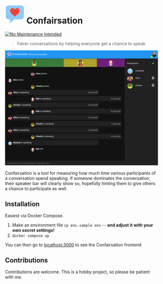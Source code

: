 # ![Confairsation logo](frontend/src/assets/logo.svg) Confairsation
[![No Maintenance Intended](http://unmaintained.tech/badge.svg)](http://unmaintained.tech/)
> Fairer conversations by helping everyone get a chance to speak

![Confairsation screenshot](.assets/screenshot.png)

Confairsation is a tool for measuring how much time various participants of a conversation spend speaking. If someone dominates the conversation, their speaker bar will clearly show so, hopefully hinting them to give others a chance to participate as well.

## Installation

Easiest via Docker Compose.

 1. Make an environment file `cp env.sample env` -- **and adjust it with your own secret settings!**
 2. `docker compose up`

You can then go to [localhost:3000](http://localhost:3000) to see the Confairsation frontend


## Contributions

Contributions are welcome. This is a hobby project, so please be patient with me.
